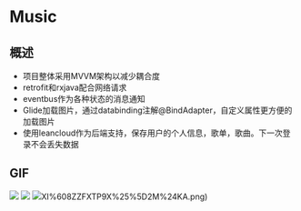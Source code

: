 # Music
## 概述
* 项目整体采用MVVM架构以减少耦合度
* retrofit和rxjava配合网络请求
* eventbus作为各种状态的消息通知
* Glide加载图片，通过databinding注解@BindAdapter，自定义属性更方便的加载图片
* 使用leancloud作为后端支持，保存用户的个人信息，歌单，歌曲。下一次登录不会丢失数据
## GIF
![](http://ww1.sinaimg.cn/mw690/006nwaiFly1g6b8vjl7t2g30a00i6kjl.gif)
![](http://ww1.sinaimg.cn/mw690/006nwaiFly1g6b9ldi8mmg30a00i6b2a.gif)
![](https://github.com/kiritoj/Music/blob/master/HU%7D)XI%608ZZFXTP9X%25%5D2M%24KA.png)
